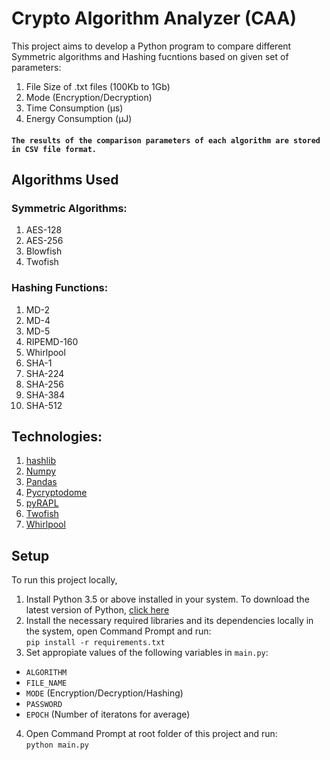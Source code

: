 # Crypto Algorithm Analyzer (CAA)
This project aims to develop a Python program to compare different Symmetric algorithms and Hashing fucntions based on given set of parameters:
1. File Size of .txt files (100Kb to 1Gb)
2. Mode (Encryption/Decryption)
3. Time Consumption (µs)
4. Energy Consumption (µJ)

#### ``The results of the comparison parameters of each algorithm are stored in CSV file format.``


## Algorithms Used
### Symmetric Algorithms:
1. AES-128
2. AES-256
3. Blowfish
4. Twofish

### Hashing Functions:
1. MD-2
2. MD-4
3. MD-5
5. RIPEMD-160
6. Whirlpool
7. SHA-1
8. SHA-224
9. SHA-256
10. SHA-384
11. SHA-512


## Technologies:
1. [hashlib](https://docs.python.org/3/library/hashlib.html)
2. [Numpy](https://numpy.org/doc/stable/)
3. [Pandas](https://pandas.pydata.org/docs/)
4. [Pycryptodome](https://pycryptodome.readthedocs.io/en/latest/)
5. [pyRAPL](https://pyrapl.readthedocs.io/en/stable/)
6. [Twofish](https://pypi.org/project/twofish/)
7. [Whirlpool](https://pypi.org/project/Whirlpool/)


## Setup
To run this project locally,
1. Install Python 3.5 or above installed in your system. To download the latest version of Python, [click here](https://www.python.org/downloads/)
2. Install the necessary required libraries and its dependencies locally in the system, open Command Prompt and run:  
``pip install -r requirements.txt``
3. Set appropiate values of the following variables in `main.py`:
  * ``ALGORITHM``
  * ``FILE_NAME``
  * ``MODE`` (Encryption/Decryption/Hashing)
  * ``PASSWORD``
  * ``EPOCH`` (Number of iteratons for average)
4. Open Command Prompt at root folder of this project and run:  
``python main.py``

